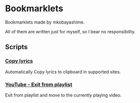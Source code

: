 # Bookmarklets

Bookmarklets made by mkobayashime.

All of them are written just for myself, so I bear no responsibility.

## Scripts

### [Copy lyrics](dist/copy-lyrics.js)

Automatically Copy lyrics to clipboard in supported sites.

### [YouTube - Exit from playlist](dist/youtube-exit-playlist.js)

Exit from playlist and move to the currently playing video.
